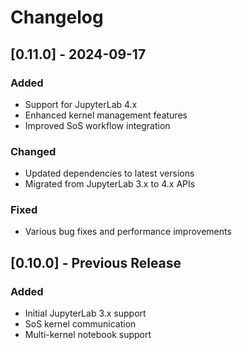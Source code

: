 # Changelog

<!-- <START NEW CHANGELOG ENTRY> -->

<!-- <END NEW CHANGELOG ENTRY> -->

## [0.11.0] - 2024-09-17

### Added

- Support for JupyterLab 4.x
- Enhanced kernel management features
- Improved SoS workflow integration

### Changed

- Updated dependencies to latest versions
- Migrated from JupyterLab 3.x to 4.x APIs

### Fixed

- Various bug fixes and performance improvements

## [0.10.0] - Previous Release

### Added

- Initial JupyterLab 3.x support
- SoS kernel communication
- Multi-kernel notebook support
